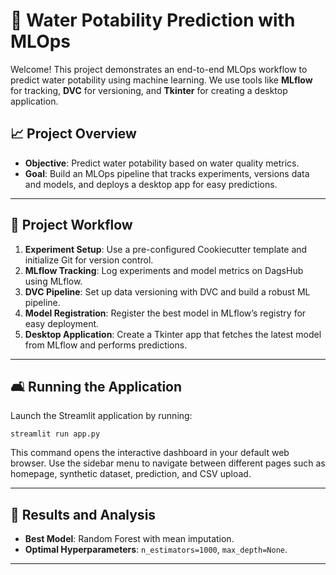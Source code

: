 # 🌊 Water Potability Prediction with MLOps

Welcome! This project demonstrates an end-to-end MLOps workflow to predict water potability using machine learning. We use tools like **MLflow** for tracking, **DVC** for versioning, and **Tkinter** for creating a desktop application.

## 📈 Project Overview

- **Objective**: Predict water potability based on water quality metrics.
- **Goal**: Build an MLOps pipeline that tracks experiments, versions data and models, and deploys a desktop app for easy predictions.

---

## 🔄 Project Workflow

1. **Experiment Setup**: Use a pre-configured Cookiecutter template and initialize Git for version control.
2. **MLflow Tracking**: Log experiments and model metrics on DagsHub using MLflow.
3. **DVC Pipeline**: Set up data versioning with DVC and build a robust ML pipeline.
4. **Model Registration**: Register the best model in MLflow’s registry for easy deployment.
5. **Desktop Application**: Create a Tkinter app that fetches the latest model from MLflow and performs predictions.

---

## 🛋️ Running the Application

Launch the Streamlit application by running:

```
streamlit run app.py
```

This command opens the interactive dashboard in your default web browser. Use the sidebar menu to navigate between different pages such as homepage, synthetic dataset, prediction, and CSV upload.

---

## 🛂 Results and Analysis

- **Best Model**: Random Forest with mean imputation.
- **Optimal Hyperparameters**: `n_estimators=1000`, `max_depth=None`.

---
